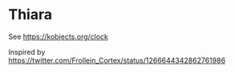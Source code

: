 # Thiara

See https://kobjects.org/clock

Inspired by https://twitter.com/Frollein_Cortex/status/1266644342862761986
